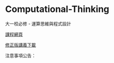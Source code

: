 # Computational-Thinking
大一校必修 - 運算思維與程式設計

[課程網頁](https://github.com/HungHuaTien/Computational-Thinking/)

[修正版講義下載](https://is.gd/jB0BQE)


注意事項公告：



